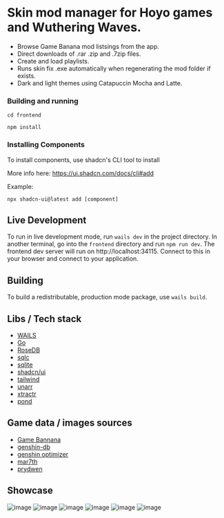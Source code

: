 # Skin mod manager for Hoyo games and Wuthering Waves.
* Browse Game Banana mod listsings from the app.
* Direct downloads of .rar .zip and .7zip files.
* Create and load playlists.
* Runs skin fix .exe automatically when regenerating the mod folder if exists.
* Dark and light themes using Catapuccin Mocha and Latte.

### Building and running

```console
cd frontend
```

```console
npm install
```

### Installing Components
To install components, use shadcn's CLI tool to install

More info here: https://ui.shadcn.com/docs/cli#add

Example:
```console
npx shadcn-ui@latest add [component]
```

## Live Development

To run in live development mode, run `wails dev` in the project directory. In another terminal, go into the `frontend`
directory and run `npm run dev`. The frontend dev server will run on http://localhost:34115. Connect to this in your
browser and connect to your application.

## Building

To build a redistributable, production mode package, use `wails build`.

## Libs / Tech stack
- [WAILS](https://wails.io/)
- [Go](https://go.dev/)
- [RoseDB](https://github.com/rosedblabs/rosedb)
- [sqlc](https://sqlc.dev/)
- [sqlite](https://www.sqlite.org/index.html)
- [shadcn/ui](https://ui.shadcn.com/)
- [tailwind](https://tailwindcss.com/)
- [unarr](https://github.com/gen2brain/go-unarr)
- [xtractr](https://github.com/golift/xtractr)
- [pond](https://github.com/alitto/pond)

## Game data / images sources
- [Game Bannana](https://gamebanana.com/)
- [genshin-db](https://github.com/theBowja/genshin-db/)
- [genshin optimizer](https://github.com/frzyc/genshin-optimizer)
- [mar7th](https://github.com/Mar-7th)
- [prydwen](https://www.prydwen.gg)
  
## Showcase
![image](https://github.com/user-attachments/assets/699d67ea-fc63-4bee-863f-6c02fc09005e)
![image](https://github.com/user-attachments/assets/e8e2047b-3f8e-489b-ad55-95730760e6e2)
![image](https://github.com/user-attachments/assets/c6b17060-450a-4405-9a79-1774129c2b82)
![image](https://github.com/user-attachments/assets/73c857f4-0bc1-4479-9be0-d474529b3bc0)
![image](https://github.com/user-attachments/assets/f4750b77-a329-4a54-91d0-02ac77dceb1d)
![image](https://github.com/user-attachments/assets/be452e6a-e1f9-4099-88e8-9a264a08ca7a)







